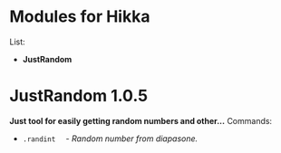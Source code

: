 # Modules for Hikka
List:
<ul>
<li><b>JustRandom</b></li>
</ul>

# JustRandom 1.0.5
<b>Just tool for easily getting random numbers and other...</b>
Commands:
<ul>
<li><code>.randint <from: int> <to: int></code>  - <i>Random number from diapasone.</i></li>
</ul>
